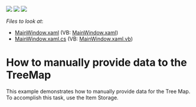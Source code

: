 <!-- default badges list -->
![](https://img.shields.io/endpoint?url=https://codecentral.devexpress.com/api/v1/VersionRange/128572084/21.1.5%2B)
[![](https://img.shields.io/badge/Open_in_DevExpress_Support_Center-FF7200?style=flat-square&logo=DevExpress&logoColor=white)](https://supportcenter.devexpress.com/ticket/details/T308324)
[![](https://img.shields.io/badge/📖_How_to_use_DevExpress_Examples-e9f6fc?style=flat-square)](https://docs.devexpress.com/GeneralInformation/403183)
<!-- default badges end -->
<!-- default file list -->
*Files to look at*:

* [MainWindow.xaml](./CS/TreeMapItemStorageSample/MainWindow.xaml) (VB: [MainWindow.xaml](./VB/TreeMapItemStorageSample/MainWindow.xaml))
* [MainWindow.xaml.cs](./CS/TreeMapItemStorageSample/MainWindow.xaml.cs) (VB: [MainWindow.xaml.vb](./VB/TreeMapItemStorageSample/MainWindow.xaml.vb))
<!-- default file list end -->
# How to manually provide data to the TreeMap


<p>This example demonstrates how to manually provide data for the Tree Map. To accomplish this task, use the Item Storage.</p>

<br/>


